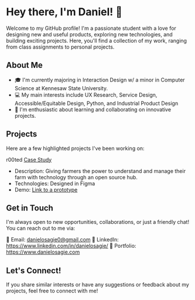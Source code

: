 # Hey there, I'm Daniel! 👋

Welcome to my GitHub profile! I'm a passionate student with a love for designing new and useful products, exploring new technologies, and building exciting projects. Here, you'll find a collection of my work, ranging from class assignments to personal projects.

## About Me
- 🎓 I'm currently majoring in Interaction Design w/ a minor in Computer Science at Kennesaw State University.
- 💻 My main interests include UX Research, Service Design, Accessible/Equitable Design, Python, and Industrial Product Design 
- 🌟 I'm enthusiastic about learning and collaborating on innovative projects.

## Projects
Here are a few highlighted projects I've been working on:

r00ted [Case Study](danielosagie.com/r00ted)
- Description: Giving farmers the power to understand and manage their farm with technology through an open source hub.
- Technologies: Designed in Figma
- Demo: [Link to a prototype](https://www.figma.com/proto/OA15WiT41hwuluJJ0jZqLZ/Daniel%E2%80%99s-Classwork?page-id=&type=design&node-id=280-1538&viewport=-2666%2C532%2C0.09&t=wqgwViluDMphMCWD-1&scaling=scale-down&starting-point-node-id=280%3A1538&mode=design)

## Get in Touch
I'm always open to new opportunities, collaborations, or just a friendly chat! You can reach out to me via:

📧 Email: danielosagie0@gmail.com
🔗 LinkedIn: https://www.linkedin.com/in/danielosagie/
🔗 Portfolio: https://www.danielosagie.com 

## Let's Connect!
If you share similar interests or have any suggestions or feedback about my projects, feel free to connect with me!

